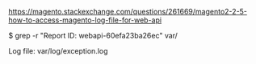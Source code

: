 https://magento.stackexchange.com/questions/261669/magento2-2-5-how-to-access-magento-log-file-for-web-api

$ grep -r "Report ID: webapi-60efa23ba26ec" var/

Log file: var/log/exception.log